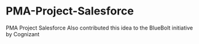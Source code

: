 # PMA-Project-Salesforce
PMA Project Salesforce
Also contributed this idea to the BlueBolt initiative by Cognizant
